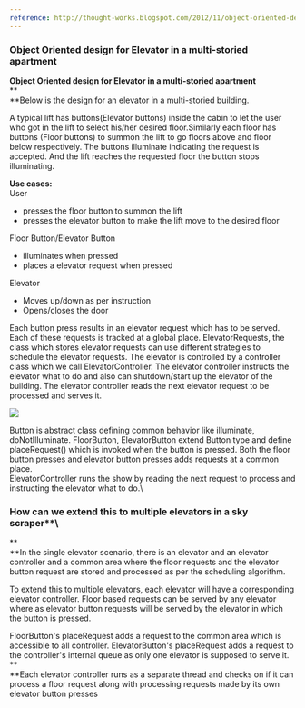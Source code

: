 ```yaml
---
reference: http://thought-works.blogspot.com/2012/11/object-oriented-design-for-elevator-in.html
---
```

### Object Oriented design for Elevator in a multi-storied apartment

**Object Oriented design for Elevator in a multi-storied apartment**\
**\
**Below is the design for an elevator in a multi-storied building.

A typical lift has buttons(Elevator buttons) inside the cabin to let the user who got in the lift to select his/her desired floor.Similarly each floor has buttons (Floor buttons) to summon the lift to go floors above and floor below respectively. The buttons illuminate indicating the request is accepted. And the lift reaches the requested floor the button stops illuminating.

**Use cases:**\
User

-   presses the floor button to summon the lift
-   presses the elevator button to make the lift move to the desired floor

Floor Button/Elevator Button

-   illuminates when pressed
-   places a elevator request when pressed

Elevator

-   Moves up/down as per instruction
-   Opens/closes the door

Each button press results in an elevator request which has to be served. Each of these requests is tracked at a global place. ElevatorRequests, the class which stores elevator requests can use different strategies to schedule the elevator requests. The elevator is controlled by a controller class which we call ElevatorController. The elevator controller instructs the elevator what to do and also can shutdown/start up the elevator of the building. The elevator controller reads the next elevator request to be processed and serves it.


[![](http://1.bp.blogspot.com/-z7GMS9_lG0E/UJ545jL2flI/AAAAAAAADFE/0eU-5yvhKQw/s1600/elevator-class+diagram.png)](http://1.bp.blogspot.com/-z7GMS9_lG0E/UJ545jL2flI/AAAAAAAADFE/0eU-5yvhKQw/s1600/elevator-class+diagram.png)


Button is abstract class defining common behavior like illuminate, doNotIlluminate. FloorButton, ElevatorButton extend Button type and define placeRequest() which is invoked when the button is pressed. Both the floor button presses and elevator button presses adds requests at a common place.\
ElevatorController runs the show by reading the next request to process and instructing the elevator what to do.\

### How can we extend this to multiple elevators in a sky scraper**\
**\
**In the single elevator scenario, there is an elevator and an elevator controller and a common area where the floor requests and the elevator button request are stored and processed as per the scheduling algorithm.

To extend this to multiple elevators, each elevator will have a corresponding elevator controller. Floor based requests can be served by any elevator where as elevator button requests will be served by the elevator in which the button is pressed.

FloorButton's placeRequest adds a request to the common area which is accessible to all controller. ElevatorButton's placeRequest adds a request to the controller's internal queue as only one elevator is supposed to serve it.\
**\
**Each elevator controller runs as a separate thread and checks on if it can process a floor request along with processing requests made by its own elevator button presses